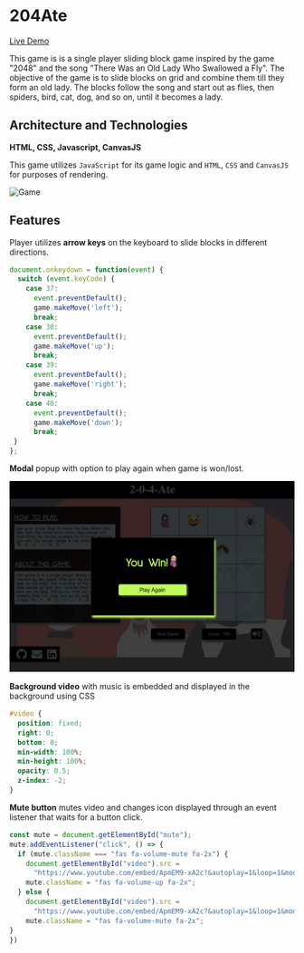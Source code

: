 # 204Ate

[Live Demo](https://lisaw97.github.io/204Ate/)

This game is is a single player sliding block game inspired by the game "2048" and the song "There Was an Old Lady Who Swallowed a Fly". The objective of the game is to slide blocks on grid and combine them till they form an old lady. The blocks follow the song and start out as flies, then spiders, bird, cat, dog, and so on, until it becomes a lady.

## Architecture and Technologies

**HTML, CSS, Javascript, CanvasJS**

This game utilizes `JavaScript` for its game logic and `HTML`, `CSS` and `CanvasJS` for purposes of rendering.

![Game](/scr/media/game.gif)

## Features

Player utilizes **arrow keys** on the keyboard to slide blocks in different directions.

```javascript
document.onkeydown = function(event) {
  switch (event.keyCode) {
    case 37:
      event.preventDefault();
      game.makeMove('left');
      break;
    case 38:
      event.preventDefault();
      game.makeMove('up');
      break;
    case 39:
      event.preventDefault();
      game.makeMove('right');
      break;
    case 40:
      event.preventDefault();
      game.makeMove('down');
      break;
 }
};
```

**Modal** popup with option to play again when game is won/lost.

![Modal](/scr/media/win.png)

**Background video** with music is embedded and displayed in the background using CSS

```css
#video {
  position: fixed;
  right: 0;
  bottom: 0;
  min-width: 100%; 
  min-height: 100%;
  opacity: 0.5;
  z-index: -2;
}
```

**Mute button** mutes video and changes icon displayed through an event listener that waits for a button click.

```javascript
const mute = document.getElementById("mute");
mute.addEventListener("click", () => {
  if (mute.className === "fas fa-volume-mute fa-2x") {
    document.getElementById("video").src =
      "https://www.youtube.com/embed/ApmEM9-xA2c?&autoplay=1&loop=1&modestbranding=1&autohide=1&showinfo=0&controls=0&mute=1&rel=0&showinfo=0&color=white&iv_load_policy=3&playlist=ApmEM9-xA2c";
    mute.className = "fas fa-volume-up fa-2x";
  } else {
    document.getElementById("video").src =
      "https://www.youtube.com/embed/ApmEM9-xA2c?&autoplay=1&loop=1&modestbranding=1&autohide=1&showinfo=0&controls=0&rel=0&showinfo=0&color=white&iv_load_policy=3&playlist=ApmEM9-xA2c";
    mute.className = "fas fa-volume-mute fa-2x";
}
})
```

